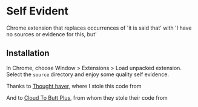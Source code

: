 Self Evident
=============

Chrome extension that replaces occurrences of 'it is said that' with 'I have no sources or evidence for this, but'

Installation
------------

In Chrome, choose Window > Extensions > Load unpacked extension. Select the `source`
directory and enjoy some quality self evidence.

Thanks to [Thought haver](https://github.com/jergason/thought-haver), where I stole this code from

And to [Cloud To Butt Plus](https://github.com/panicsteve/cloud-to-butt),
from whom they stole their code from

